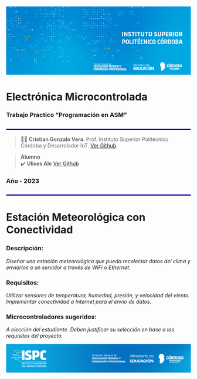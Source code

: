 ![logo](/Desarrollo/assets/BannerElect.png)

# Electrónica Microcontrolada

### **Trabajo Practico “Programación en ASM”**

![line](/Desarrollo/assets/line.png)
>👨‍🏫 **Cristian Gonzalo Vera**. Prof. Instituto Superior Politécnico Córdoba y Desarrolador IoT. [Ver Github](https://github.com/Gona79).

> **Alumno**  
✔️ **Ulises Ale**  [Ver Github](https://github.com/ulisesaale)  
 
### Año - **2023**
![line](/Desarrollo/assets/line.png)

# Estación Meteorológica con Conectividad

### **Descripción:** 
*Diseñar una estación meteorológica que pueda recolectar
datos del clima y enviarlos a un servidor a través de WiFi o Ethernet.*

### **Requisitos:**   
*Utilizar sensores de temperatura, humedad, presión, y
velocidad del viento. Implementar conectividad a Internet para el envío de
datos.*

### **Microcontroladores sugeridos:**   
*A elección del estudiante. Deben justificar
su selección en base a los requisitos del proyecto.*

![flogo](/Desarrollo/assets/ISPC_portada.png)
